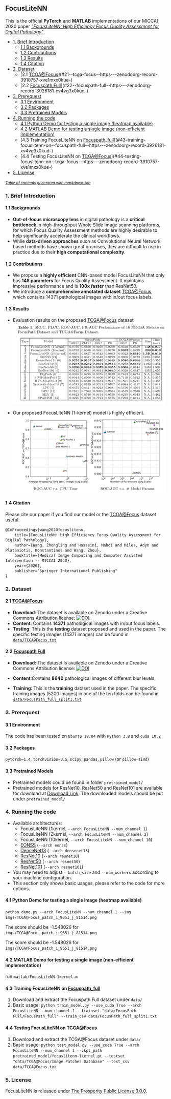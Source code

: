 ## FocusLiteNN

This is the official **PyTorch** and **MATLAB** implementations of our MICCAI 2020 paper [*"FocusLiteNN: High Efficiency Focus Quality Assessment for Digital Pathology"*](TODO).


- [1. Brief Introduction](#1-brief-introduction)
  * [1.1 Backgrounds](#11-backgrounds)
  * [1.2 Contributions](#12-contributions)
  * [1.3 Results](#13-results)
  * [1.4 Citation](#14-citation)
- [2. Dataset](#2-dataset)
  * [2.1 [TCGA@Focus](https://zenodo.org/record/3910757#.Xve1MXX0kUe)](#21--tcga-focus--https---zenodoorg-record-3910757-xve1mxx0kue-)
  * [2.2 [Focuspath Full](https://zenodo.org/record/3926181#.Xv4vg3X0kUd)](#22--focuspath-full--https---zenodoorg-record-3926181-xv4vg3x0kud-)
- [3. Prerequest](#3-prerequest)
  * [3.1 Environment](#31-environment)
  * [3.2 Packages](#32-packages)
  * [3.3 Pretrained Models](#33-pretrained-models)
- [4. Running the code](#4-running-the-code)
  * [4.1 Python Demo for testing a single image (heatmap available)](#41-python-demo-for-testing-a-single-image--heatmap-available-)
  * [4.2 MATLAB Demo for testing a single image (non-efficient implementation)](#42-matlab-demo-for-testing-a-single-image--non-efficient-implementation-)
  * [4.3 Training FocusLiteNN on [Focuspath_full](https://zenodo.org/record/3926181#.Xv4vg3X0kUd)](#43-training-focuslitenn-on--focuspath-full--https---zenodoorg-record-3926181-xv4vg3x0kud-)
  * [4.4 Testing FocusLiteNN on [TCGA@Focus](https://zenodo.org/record/3910757#.Xve1MXX0kUe)](#44-testing-focuslitenn-on--tcga-focus--https---zenodoorg-record-3910757-xve1mxx0kue-)
- [5. License](#5-license)

<small><i><a href='http://ecotrust-canada.github.io/markdown-toc/'>Table of contents generated with markdown-toc</a></i></small>


### 1. Brief Introduction

#### 1.1 Backgrounds

- **Out-of-focus microscopy lens** in digital pathology is a **critical bottleneck** in high-throughput Whole Slide Image scanning platforms, for which Focus Quality Assessment methods are highly desirable to help significantly accelerate the clinical workflows.
- While **data-driven approaches** such as Convolutional Neural Network based methods have shown great promises, they are difficult to use in practice due to their **high computational complexity**.

#### 1.2 Contributions

- We propose a **highly efficient** CNN-based model FocusLiteNN that only has **148 paramters** for Focus Quality Assessment. It maintains impressive performance and is **100x faster** than ResNet50.
- We introduce a **comprehensive annotated dataset** [TCGA@Focus](https://zenodo.org/record/3910757#.Xve1MXX0kUe), which contains 14371 pathological images with in/out focus labels.

#### 1.3 Results

- Evaluation results on the proposed [TCGA@Focus](https://zenodo.org/record/3910757#.Xve1MXX0kUe) dataset
  ![results](results.png)

- Our proposed FocusLiteNN (1-kernel) model is highly efficient.
  ![time](time.png)

#### 1.4 Citation

Please cite our paper if you find our model or the [TCGA@Focus](https://zenodo.org/record/3910757#.Xve1MXX0kUe) dataset useful.
```
@InProceedings{wang2020focuslitenn,
    title={FocusLiteNN: High Efficiency Focus Quality Assessment for Digital Pathology},
    author={Wang, Zhongling and Hosseini, Mahdi and Miles, Adyn and Plataniotis, Konstantinos and Wang, Zhou},
    booktitle={Medical Image Computing and Computer Assisted Intervention -- MICCAI 2020},
    year={2020},
    publisher="Springer International Publishing"
}
```

### 2. Dataset

#### 2.1 [TCGA@Focus](https://zenodo.org/record/3910757#.Xve1MXX0kUe)

  - **Download**: The dataset is available on Zenodo under a Creative Commons Attribution license: [![DOI](https://zenodo.org/badge/DOI/10.5281/zenodo.3910757.svg)](https://doi.org/10.5281/zenodo.3910757).
  - **Content**: Contains **14371** pathological images with in/out focus labels.
  - **Testing**: This is the **testing** dataset proposed and used in the paper. The specific testing images (14371 images) can be found in [`data/TCGA@Focus.txt`](data/TCGA@Focus.txt)

#### 2.2 [Focuspath Full](https://zenodo.org/record/3926181#.Xv4vg3X0kUd)

   - **Download**: The dataset is available on Zenodo under a Creative Commons Attribution license: [![DOI](https://zenodo.org/badge/DOI/10.5281/zenodo.3926181.svg)](https://doi.org/10.5281/zenodo.3926181)

   - **Content**:Contains **8640** pathological images of different blur levels.
   - **Training**: This is the **training** dataset used in the paper. The specific training images (5200 images) in one of the ten folds can be found in [`data/FocusPath_full_split1.txt`](data/FocusPath_full_split1.txt)

### 3. Prerequest

#### 3.1 Environment

The code has been tested on `Ubuntu 18.04` with `Python 3.8` and `cuda 10.2`

#### 3.2 Packages

`pytorch=1.4`, `torchvision=0.5`, `scipy`, `pandas`, `pillow` (or `pillow-simd`)

#### 3.3 Pretrained Models

  - Pretrained models could be found in folder `pretrained_model/`
  - Pretrained models for ResNet10, ResNet50 and ResNet101 are available for download at [Download Link](https://drive.google.com/drive/folders/1TuvR7iHzatriHNndClMxMwiKRmxOShWr?usp=sharing). The downloaded models should be put under `pretrained_model/`

### 4. Running the code

- Available architectures:
  - FocusLiteNN (1kernel, `--arch FocusLiteNN --num_channel 1`)
  - FocusLiteNN (2kernel, `--arch FocusLiteNN --num_channel 2`)
  - FocusLiteNN (10kernel, `--arch FocusLiteNN --num_channel 10`)
  - [EONSS](https://github.com/icbcbicc/EONSS-demo) (`--arch eonss`)
  - [DenseNet13](https://github.com/pytorch/vision/blob/master/torchvision/models/densenet.py) (`--arch densenet13`)
  - [ResNet10](https://github.com/pytorch/vision/blob/master/torchvision/models/resnet.py) (`--arch resnet10`)
  - [ResNet50](https://github.com/pytorch/vision/blob/master/torchvision/models/resnet.py) (`--arch resnet50`)
  - [ResNet101](https://github.com/pytorch/vision/blob/master/torchvision/models/resnet.py) (`--arch resnet101`)
- You may need to adjust `--batch_size` and `--num_workers` according to your machine configuration.
- This section only shows basic usages, please refer to the code for more options.


#### 4.1 Python Demo for testing a single image (heatmap available)

`python demo.py --arch FocusLiteNN --num_channel 1 --img imgs/TCGA@Focus_patch_i_9651_j_81514.png`

The score should be -1.548026 for `imgs/TCGA@Focus_patch_i_9651_j_81514.png`

The score should be -1.548026 for `imgs/TCGA@Focus_patch_i_9651_j_81514.png`

#### 4.2 MATLAB Demo for testing a single image (non-efficient implementation)

run `matlab/FocusLiteNN-1kernel.m`

#### 4.3 Training FocusLiteNN on [Focuspath_full](https://zenodo.org/record/3926181#.Xv4vg3X0kUd)

1.  Download and extract the Focuspath Full dataset under `data/`
2.  Basic usage: `python train_model.py --use_cuda True --arch FocusLiteNN --num_channel 1 --trainset "data/FocusPath Full/FocusPath_full" --train_csv data/FocusPath_full_split1.txt`

#### 4.4 Testing FocusLiteNN on [TCGA@Focus](https://zenodo.org/record/3910757#.Xve1MXX0kUe)

1.  Download and extract the TCGA@Focus dataset under `data/`
2.  Basic usage: `python test_model.py --use_cuda True --arch FocusLiteNN --num_channel 1 --ckpt_path pretrained_model/focuslitenn-1kernel.pt --testset "data/TCGA@Focus/Image Patches Database" --test_csv data/TCGA@Focus.txt`

### 5. License

FocusLiteNN is released under [The Prosperity Public License 3.0.0](LICENSE).
